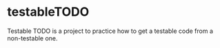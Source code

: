# testableTODO
Testable TODO is a project to practice how to get a testable code from a non-testable one.
